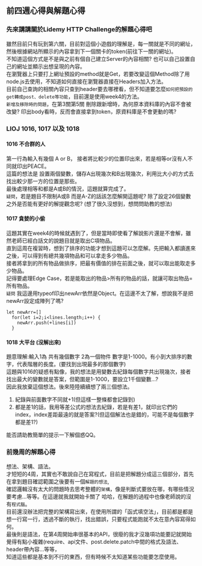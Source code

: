 ## 前四週心得與解題心得
### 先來講講關於Lidemy HTTP Challenge的解題心得吧
雖然目前只有玩到第六關，目前對這個小遊戲的理解是，每一關就是不同的網址，然後根據網站所顯示的內容拿到下一個關卡的token(前往下一關的網址)。 </br>
不知道這個方式是不是與之前有個自己建立Server的內容相關? 也可以自己設置自己的網址並顯示出想呈現的內容。</br>
在瀏覽器上只要打上網址預設的method就是Get，若要改變這個Method除了用node.js去使用，不知道如何直接在瀏覽器直接在Headers加入方法。</br>
目前自己查詢的相關內容只查到header要去哪裡看，但不知道要怎麼`如何把預設的get轉成post、delete等功能`，目前還是使用week4的方法。</br>
`新增及移除時的問題`，在第3關第5關 刪除跟新增時，為何原本資料庫的內容不會被改變? 印出body看時，反而會直接拿到token，原資料庫是不會更動的嗎?</br>
### LIOJ 1016, 1017 以及 1018
#### 1016 不合群的人
第一行為輸入有幾個 A or B， 接者將比較少的位置印出來，若是相等or沒有人不同就印出PEACE。 </br>
這篇的想法是 設置兩個變數，儲存A出現幾次和B出現幾次，利用比大小的方式去找出較少那一方的位置是那些。</br>
最後處理相等和都是A或B的情況，這題就算完成了。</br>
`疑問`，若是題目不限制A或B 而是A-Z的話該怎麼解開這題呢? 除了設定26個變數之外是否能有更好的解提觀念呢? (想了很久沒想到，想問問助教的想法)</br>
#### 1017 貪婪的小偷
這題其實在week4的時候就遇到了，但是當時即使看了解說影片還是不會解，雖然老師已經白話文的說題目就是取出C項物品。</br>
直到這周在複習時，想到了排序的功能才想到這題可以怎麼解。先把輸入都讀進來之後，可以得到有總共幾項物品和可以拿走多少物品。</br>
接者將拿到的所有物品做排序，把最有價值的排在前面之後，就可以取出能取走多少物品。</br>
記得要處理Edge Case，若是能取出的物品>所有的物品的話，就讓可取出物品=所有物品。</br>
`疑問` 我這邊用typeof印出newArr依然是Object。在這邊不太了解，想說我不是把newArr設定成陣列了嗎?</br>
```
let newArr=[]
  for(let i=2;i<lines.length;i++) {
    newArr.push(+lines[i])
  }
```
#### 1018 大平台 (沒解出來)
題意理解:輸入1為 共有幾個數字 2為一個物件 數字是1-1000。有小到大排序的數字，代表階層的長度。(要找到出現最多的那個數字)</br>
這題與1016的疑惑有點像，我的想法是用變數去紀錄每個數字共出現幾次，接者找出最大的變數就是答案，但範圍是1-1000，要設立1千個變數...?</br>
因此我放棄這個想法。後來陸陸續續想了兩三個想法。</br>
1. 紀錄與前面數字不同就+1(但這樣一整條都會記錄到) 
2. 都是差1的話，我用等差公式的想法去紀錄，若是有差1，就印出它們的index，index差距最遠的就是答案?(但這個解法也是錯的，可能不是每個數字都是差1?)

能否請助教簡單的提示一下解個惑QQ。

### 前幾周的解題心得
想法、架構、語法。</br>
才短短的4周，其實也不敢說自己在寫程式，目前是把解題分成這三個部分，首先在拿到題目確認範圍之後要有一個`解題的想法`,</br>
確認邏輯沒有太大的問題時去思考整體的`架構`，像是判斷式要放在哪，有哪些情況要考慮…等等。在這邊就我就開始卡關了 哈哈，在解題的過程中也像老師說的沒有`程式腦`。</br>
目前還沒辦法把完整的架構寫出來，在使用所謂的「函式填空法」，目前都是都是想一行寫一行，透過不斷的執行，找出錯誤，只要程式能跑就不太在意內容寫得如何。</br>
最後則是語法，在第4周開始串很基本的API，很廢的我才沒幾項功能要記就開始覺得有點小複雜(require、api文件、post.delete.patch中間的格式及語法、header帶內容…等等，</br>
知道這些都是基本到不行的東西，但有時候不太知道某些功能要怎麼使用。</br>
